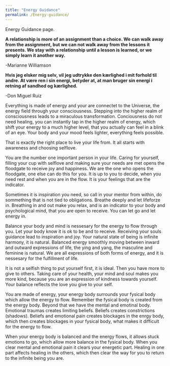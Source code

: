 ```yaml
---
title: "Energy Guidance"
permalink: /Energy-guidance/
---
```


Energy Guidance page.

**A relationship is more of an assignment than a choice. We can walk away from the assignment, but we can not walk away from the lessons it presents. We stay with a relationship until a lesson is learned, or we simply learn it another way.**
 
 -Marianne Williamson

**Hvis jeg elsker mig selv, vil jeg udtrykke den kærlighed i mit forhold til andre. At være ren i sin energi, betyder at, at man bruger sin energi i retning af sandhed og kærlighed.**
 
 -Don Miguel Ruiz 


Everything is made of energy and your are connectet to the Universe, the energy field through your consciousness. Stepping into the higher realm of consciousness leads to a miraculous transformation. Conciousness do not need healing, you can instantly tap in the higher realm of energy, which shift your energy to a much higher level, that you  actually can feel in a blink of an eye. Your body and your mood feels lighter, everything feels possible.

That is exactly the right place to live your life from. It all starts with awareness and choosing selflove.

You are the number one important person in your life. Caring for yourself, filling your cup with selflove and making sure your needs are met opens the floodgate to receive joy and happiness. We are the one who opens the floodgate, one else can do this for you. It is up to you to decide, when you need rest and when you are in the flow. It is your feelings that are the indicator.

Sometimes it is inspiration you need, so call in your mentor from within, do sommething that is not tied to obligations. Breathe deeply and let lifeforze in. Breathing in and out make you relax, and is an indicator to your body and psychological mind, that you are open to receive. You can let go and let energy in.

Balance your body and mind is nessesary for the energy to flow through you. Let your body know it is ok to be and to receive. Receiving your souls guidance lead to inspiration and joy. Your natural state of being is infinite harmony, it is natural. Balanced energy smoothly moving between inward and outward expressions of life, the ying and yang, the masculine and feminine is natural. We are all expressions of both forms of energy, and it is nessesary for the fulfillment of life.

It is not a selfish thing to put yourself first, it is ideal. Then you have more to give to others. Taking care of your health, your mind and soul makes you more kind, because you are an expression of kindness towards yourself. Your balance reflects the love you give to your self.

You are made of energy, your energy body surrounds your fysical body which allow the energy to flow. Remember the fysical body is created from the energy body. Beyond that we have the mental and emotinal body. Emotional traumas creates limiting beliefs. Beliefs creates constrictions (shadows). Beliefs and emotional pain creates blockages in the enrgy body, which then creates blockages in your fysical body, what makes it difficult for the energy to flow.

When your energy body is balanced and the energy flows, it allows stuck emotions to go, which allow more balance in the fysical body. When you clear mental and emotional pain it clears your energetic part. Healing in one part affects healing in the others, which then clear the way for you to return to the infinite being you are. 
